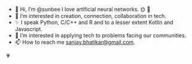 - 👋 Hi, I’m @sunbee I love artificial neural networks. 🌞 🐝 
- 👀 I’m interested in creation, connection, collaboration in tech.
- ✨ I speak Python, C/C++ and R and to a lesser extent Kotlin and Javascript.
- 💞️ I’m interested in applying tech to problems facing our communities.
- 📫 How to reach me sanjay.bhatikar@gmail.com.

💗

<!---
sunbee/sunbee is a ✨ special ✨ repository because its `README.md` (this file) appears on your GitHub profile.
You can click the Preview link to take a look at your changes.
--->
